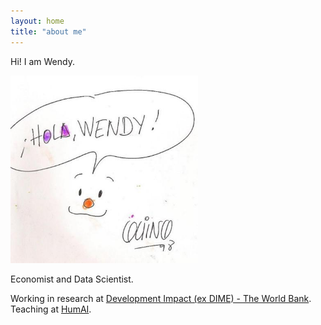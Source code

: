 ```yaml
---
layout: home
title: "about me"
---
```


Hi! I am Wendy. 

<img src="/assets/img/holawendy.jpg" alt="holawendy" width="300">

Economist and Data Scientist.

Working in research at [Development Impact (ex DIME) - The World Bank](https://www.worldbank.org/en/about/unit/unit-dec/impactevaluation). Teaching at [HumAI](https://humai.com.ar/).

